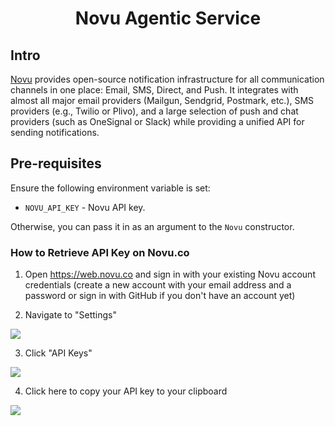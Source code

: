 <h1 align="center">Novu Agentic Service</h1>

## Intro

[Novu][novu] provides open-source notification infrastructure for all communication channels in one place: Email, SMS, Direct, and Push. It integrates with almost all major email providers (Mailgun, Sendgrid, Postmark, etc.), SMS providers (e.g., Twilio or Plivo), and a large selection of push and chat providers (such as OneSignal or Slack) while providing a unified API for sending notifications.

## Pre-requisites

Ensure the following environment variable is set:

- `NOVU_API_KEY` - Novu API key.

Otherwise, you can pass it in as an argument to the `Novu` constructor.

### How to Retrieve API Key on Novu.co

1. Open https://web.novu.co and sign in with your existing Novu account credentials (create a new account with your email address and a password or sign in with GitHub if you don't have an account yet)

2. Navigate to "Settings"

![](https://ajeuwbhvhr.cloudimg.io/colony-recorder.s3.amazonaws.com/files/2023-06-08/bc87f12a-6f3b-48ef-af7f-b8f876baf912/ascreenshot.jpeg?tl_px=0,588&br_px=1120,1218&sharp=0.8&width=560&wat_scale=50&wat=1&wat_opacity=0.7&wat_gravity=northwest&wat_url=https://colony-labs-public.s3.us-east-2.amazonaws.com/images/watermarks/watermark_default.png&wat_pad=82,139)

3. Click "API Keys"

![](https://ajeuwbhvhr.cloudimg.io/colony-recorder.s3.amazonaws.com/files/2023-06-08/b1036717-015e-491a-8e98-ad959c3d1e4e/user_cropped_screenshot.jpeg?tl_px=164,0&br_px=1284,630&sharp=0.8&width=560&wat_scale=50&wat=1&wat_opacity=0.7&wat_gravity=northwest&wat_url=https://colony-labs-public.s3.us-east-2.amazonaws.com/images/watermarks/watermark_default.png&wat_pad=262,83)

4. Click here to copy your API key to your clipboard 

![](https://ajeuwbhvhr.cloudimg.io/colony-recorder.s3.amazonaws.com/files/2023-06-08/43c0f398-5896-46dd-aa63-7c4418dc0ea1/user_cropped_screenshot.jpeg?tl_px=461,47&br_px=1581,677&sharp=0.8&width=560&wat_scale=50&wat=1&wat_opacity=0.7&wat_gravity=northwest&wat_url=https://colony-labs-public.s3.us-east-2.amazonaws.com/images/watermarks/watermark_default.png&wat_pad=452,199)

[novu]: https://novu.co/

